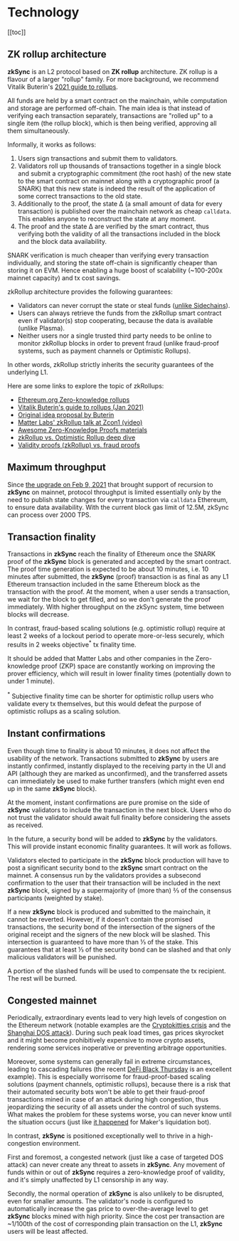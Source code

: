 # Technology

[[toc]]

## ZK rollup architecture

**zkSync** is an L2 protocol based on **ZK rollup** architecture. ZK rollup is a flavour of a larger "rollup" family.
For more background, we recommend Vitalik Buterin's
[2021 guide to rollups](https://vitalik.ca/general/2021/01/05/rollup.html).

All funds are held by a smart contract on the mainchain, while computation and storage are performed off-chain. The main
idea is that instead of verifying each transaction separately, transactions are "rolled up" to a single item (the rollup
block), which is then being verified, approving all them simultaneously.

Informally, it works as follows:

1. Users sign transactions and submit them to validators.
2. Validators roll up thousands of transactions together in a single block and submit a cryptographic commitment (the
   root hash) of the new state to the smart contract on mainnet along with a cryptographic proof (a SNARK) that this new
   state is indeed the result of the application of some correct transactions to the old state.
3. Additionally to the proof, the state ∆ (a small amount of data for every transaction) is published over the mainchain
   network as cheap `calldata`. This enables anyone to reconstruct the state at any moment.
4. The proof and the state ∆ are verified by the smart contract, thus verifying both the validity of all the
   transactions included in the block and the block data availability.

SNARK verification is much cheaper than verifying every transaction individually, and storing the state off-chain is
significantly cheaper than storing it on EVM. Hence enabling a huge boost of scalability (~100-200x mainnet capacity)
and tx cost savings.

zkRollup architecture provides the following guarantees:

- Validators can never corrupt the state or steal funds ([unlike Sidechains](./zkevm.md#how-does-using-zksync-compare-to-sidechains-and-other-l1-blockchains-eg-maticpolygon-bsc-solana-avalanche)).
- Users can always retrieve the funds from the zkRollup smart contract even if validator(s) stop cooperating, because
  the data is available (unlike Plasma).
- Neither users nor a single trusted third party needs to be online to monitor zkRollup blocks in order to prevent fraud
  (unlike fraud-proof systems, such as payment channels or Optimistic Rollups).

In other words, zkRollup strictly inherits the security guarantees of the underlying L1.

Here are some links to explore the topic of zkRollups:

- [Ethereum.org Zero-knowledge rollups](https://ethereum.org/en/developers/docs/scaling/layer-2-rollups/#zk-rollups)
- [Vitalik Buterin's guide to rollups (Jan 2021)](https://vitalik.ca/general/2021/01/05/rollup.html)
- [Original idea proposal by Buterin](https://ethresear.ch/t/on-chain-scaling-to-potentially-500-tx-sec-through-mass-tx-validation/3477)
- [Matter Labs' zkRollup talk at Zcon1 (video)](https://www.youtube.com/watch?v=QyM9qdFKsEA)
- [Awesome Zero-Knowledge Proofs materials](https://github.com/matter-labs/awesome-zero-knowledge-proofs)
- [zkRollup vs. Optimistic Rollup deep dive](https://medium.com/matter-labs/optimistic-vs-zk-rollup-deep-dive-ea141e71e075)
- [Validity proofs (zkRollup) vs. fraud proofs](https://medium.com/starkware/validity-proofs-vs-fraud-proofs-4ef8b4d3d87a)

## Maximum throughput

Since [the upgrade on Feb 9, 2021](https://twitter.com/zksync/status/1359190015671164930) that brought support of
recursion to **zkSync** on mainnet, protocol throughput is limited essentially only by the need to publish state changes
for every transaction via `calldata` Ethereum, to ensure data availability. With the current block gas limit of 12.5M,
zkSync can process over 2000 TPS.

## Transaction finality

Transactions in **zkSync** reach the finality of Ethereum once the SNARK proof of the **zkSync** block is generated and
accepted by the smart contract. The proof time generation is expected to be about 10 minutes, i.e. 10 minutes after
submitted, the **zkSync** (proof) transaction is as final as any L1 Ethereum transaction included in the same Ethereum
block as the transaction with the proof. At the moment, when a user sends a transaction, we wait for the block to get
filled, and so we don't generate the proof immediately. With higher throughput on the zkSync system, time between blocks
will decrease.

In contrast, fraud-based scaling solutions (e.g. optimistic rollup) require at least 2 weeks of a lockout period to
operate more-or-less securely, which results in 2 weeks objective<sup>\*</sup> tx finality time.

It should be added that Matter Labs and other companies in the Zero-knowledge proof (ZKP) space are constantly working on improving the prover
efficiency, which will result in lower finality times (potentially down to under 1 minute).

<span class="footnote"><sup>\*</sup> Subjective finality time can be shorter for optimistic rollup users who validate
every tx themselves, but this would defeat the purpose of optimistic rollups as a scaling solution.</span>

## Instant confirmations

Even though time to finality is about 10 minutes, it does not affect the usability of the network. Transactions
submitted to **zkSync** by users are instantly confirmed, instantly displayed to the receiving party in the UI and API
(although they are marked as unconfirmed), and the transferred assets can immediately be used to make further transfers
(which might even end up in the same **zkSync** block).

At the moment, instant confirmations are pure promise on the side of **zkSync** validators to include the transaction in
the next block. Users who do not trust the validator should await full finality before considering the assets as
received.

In the future, a security bond will be added to **zkSync** by the validators. This will provide instant economic
finality guarantees. It will work as follows.

Validators elected to participate in the **zkSync** block production will have to post a significant security bond to
the **zkSync** smart contract on the mainnet. A consensus run by the validators provides a subsecond confirmation to the
user that their transaction will be included in the next **zkSync** block, signed by a supermajority of (more than) ⅔ of
the consensus participants (weighted by stake).

If a new **zkSync** block is produced and submitted to the mainchain, it cannot be reverted. However, if it doesn’t
contain the promised transactions, the security bond of the intersection of the signers of the original receipt and the
signers of the new block will be slashed. This intersection is guaranteed to have more than ⅓ of the stake. This
guarantees that at least ⅓ of the security bond can be slashed and that only malicious validators will be punished.

A portion of the slashed funds will be used to compensate the tx recipient. The rest will be burned.

## Congested mainnet

Periodically, extraordinary events lead to very high levels of congestion on the Ethereum network (notable examples are
the
[Cryptokitties crisis](https://media.consensys.net/the-inside-story-of-the-cryptokitties-congestion-crisis-499b35d119cc)
and the [Shanghai DOS attack](https://blog.ethereum.org/2016/09/22/ethereum-network-currently-undergoing-dos-attack/)).
During such peak load times, gas prices skyrocket and it might become prohibitively expensive to move crypto assets,
rendering some services inoperative or preventing arbitrage opportunities.

Moreover, some systems can generally fail in extreme circumstances, leading to cascading failures (the recent
[DeFi Black Thursday](https://forklog.media/black-thursday-for-defi-wounds-to-lick-and-lessons-to-learn/) is an
excellent example). This is especially worrisome for fraud-proof-based scaling solutions (payment channels, optimistic
rollups), because there is a risk that their automated security bots won't be able to get their fraud-proof transactions
mined in case of an attack during high congestion, thus jeopardizing the security of all assets under the control of
such systems. What makes the problem for these systems worse, you can never know until the situation occurs (just like
[it happened](https://medium.com/dragonfly-research/daos-ex-machina-an-in-depth-timeline-of-makers-recent-crisis-66d2ae39dd65)
for Maker's liquidation bot).

In contrast, **zkSync** is positioned exceptionally well to thrive in a high-congestion environment.

First and foremost, a congested network (just like a case of targeted DOS attack) can never create any threat to assets
in **zkSync**. Any movement of funds within or out of **zkSync** requires a zero-knowledge proof of validity, and it's
simply unaffected by L1 censorship in any way.

Secondly, the normal operation of **zkSync** is also unlikely to be disrupted, even for smaller amounts. The validator's
node is configured to automatically increase the gas price to over-the-average level to get **zkSync** blocks mined with
high priority. Since the cost per transaction are ~1/100th of the cost of corresponding plain transaction on the L1,
**zkSync** users will be least affected.
